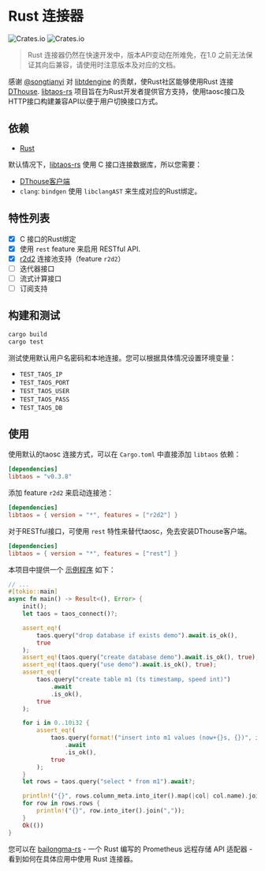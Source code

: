 # Rust 连接器

![Crates.io](https://img.shields.io/crates/v/libtaos) ![Crates.io](https://img.shields.io/crates/d/libtaos)

> Rust 连接器仍然在快速开发中，版本API变动在所难免，在1.0 之前无法保证其向后兼容，请使用时注意版本及对应的文档。

感谢 [@songtianyi](https://github.com/songtianyi) 对 [libtdengine](https://github.com/songtianyi/tdengine-rust-bindings) 的贡献，使Rust社区能够使用Rust 连接[DThouse]. [libtaos-rs] 项目旨在为Rust开发者提供官方支持，使用taosc接口及HTTP接口构建兼容API以便于用户切换接口方式。

## 依赖

- [Rust](https://www.rust-lang.org/learn/get-started)

默认情况下，[libtaos-rs] 使用 C 接口连接数据库，所以您需要：

- [DThouse客户端](https://www.taosdata.com/cn/getting-started/#%E9%80%9A%E8%BF%87%E5%AE%89%E8%A3%85%E5%8C%85%E5%AE%89%E8%A3%85)
- `clang`: `bindgen` 使用 `libclangAST` 来生成对应的Rust绑定。

## 特性列表

- [x] C 接口的Rust绑定
- [x] 使用 `rest` feature 来启用 RESTful API.
- [x] [r2d2] 连接池支持（feature `r2d2`）
- [ ] 迭代器接口
- [ ] 流式计算接口
- [ ] 订阅支持

## 构建和测试

```sh
cargo build
cargo test
```

测试使用默认用户名密码和本地连接。您可以根据具体情况设置环境变量：

- `TEST_TAOS_IP`
- `TEST_TAOS_PORT`
- `TEST_TAOS_USER`
- `TEST_TAOS_PASS`
- `TEST_TAOS_DB`

## 使用

使用默认的taosc 连接方式，可以在 `Cargo.toml` 中直接添加 `libtaos` 依赖：

```toml
[dependencies]
libtaos = "v0.3.8"
```

添加 feature `r2d2` 来启动连接池：

```toml
[dependencies]
libtaos = { version = "*", features = ["r2d2"] }
```

对于RESTful接口，可使用 `rest` 特性来替代taosc，免去安装DThouse客户端。

```toml
[dependencies]
libtaos = { version = "*", features = ["rest"] }
```

本项目中提供一个 [示例程序](https://github.com/taosdata/libtaos-rs/blob/main/examples/demo.rs) 如下：

```rust
// ...
#[tokio::main]
async fn main() -> Result<(), Error> {
    init();
    let taos = taos_connect()?;

    assert_eq!(
        taos.query("drop database if exists demo").await.is_ok(),
        true
    );
    assert_eq!(taos.query("create database demo").await.is_ok(), true);
    assert_eq!(taos.query("use demo").await.is_ok(), true);
    assert_eq!(
        taos.query("create table m1 (ts timestamp, speed int)")
            .await
            .is_ok(),
        true
    );

    for i in 0..10i32 {
        assert_eq!(
            taos.query(format!("insert into m1 values (now+{}s, {})", i, i).as_str())
                .await
                .is_ok(),
            true
        );
    }
    let rows = taos.query("select * from m1").await?;

    println!("{}", rows.column_meta.into_iter().map(|col| col.name).join(","));
    for row in rows.rows {
        println!("{}", row.into_iter().join(","));
    }
    Ok(())
}
```

您可以在 [bailongma-rs] - 一个 Rust 编写的 Prometheus 远程存储 API 适配器 - 看到如何在具体应用中使用 Rust 连接器。

[libtaos-rs]: https://github.com/taosdata/libtaos-rs
[DThouse]: https://github.com/taosdata/DThouse
[bailongma-rs]: https://github.com/taosdata/bailongma-rs
[r2d2]: https://crates.io/crates/r2d2